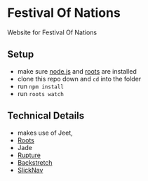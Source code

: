 # Festival Of Nations

Website for Festival Of Nations

Setup
-----

- make sure [node.js](http://nodejs.org) and [roots](http://roots.cx) are installed
- clone this repo down and `cd` into the folder
- run `npm install`
- run `roots watch`


Technical Details
----

- makes use of Jeet,
- [Roots](http://roots.cx)
- Jade
- [Rupture](https://github.com/jenius/rupture)
- [Backstretch](https://github.com/srobbin/jquery-backstretch)
- [SlickNav](http://slicknav.com)